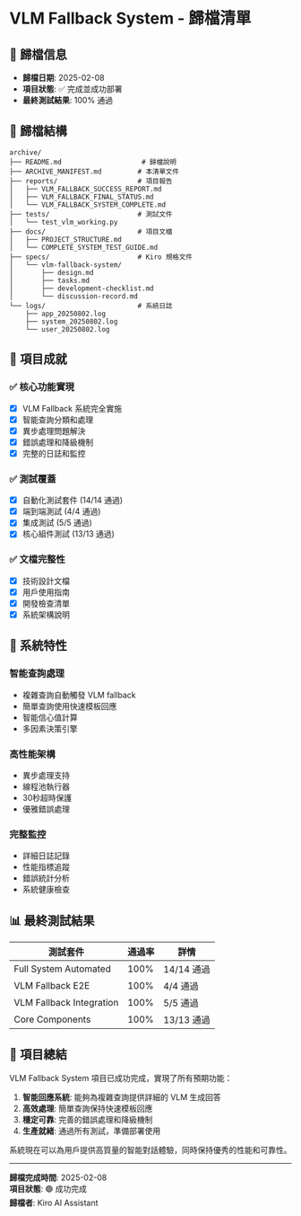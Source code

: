 # VLM Fallback System - 歸檔清單

## 📅 歸檔信息
- **歸檔日期**: 2025-02-08
- **項目狀態**: ✅ 完成並成功部署
- **最終測試結果**: 100% 通過

## 📁 歸檔結構

```
archive/
├── README.md                    # 歸檔說明
├── ARCHIVE_MANIFEST.md         # 本清單文件
├── reports/                    # 項目報告
│   ├── VLM_FALLBACK_SUCCESS_REPORT.md
│   ├── VLM_FALLBACK_FINAL_STATUS.md
│   └── VLM_FALLBACK_SYSTEM_COMPLETE.md
├── tests/                      # 測試文件
│   └── test_vlm_working.py
├── docs/                       # 項目文檔
│   ├── PROJECT_STRUCTURE.md
│   └── COMPLETE_SYSTEM_TEST_GUIDE.md
├── specs/                      # Kiro 規格文件
│   └── vlm-fallback-system/
│       ├── design.md
│       ├── tasks.md
│       ├── development-checklist.md
│       └── discussion-record.md
└── logs/                       # 系統日誌
    ├── app_20250802.log
    ├── system_20250802.log
    └── user_20250802.log
```

## 🎯 項目成就

### ✅ 核心功能實現
- [x] VLM Fallback 系統完全實施
- [x] 智能查詢分類和處理
- [x] 異步處理問題解決
- [x] 錯誤處理和降級機制
- [x] 完整的日誌和監控

### ✅ 測試覆蓋
- [x] 自動化測試套件 (14/14 通過)
- [x] 端到端測試 (4/4 通過)
- [x] 集成測試 (5/5 通過)
- [x] 核心組件測試 (13/13 通過)

### ✅ 文檔完整性
- [x] 技術設計文檔
- [x] 用戶使用指南
- [x] 開發檢查清單
- [x] 系統架構說明

## 🚀 系統特性

### 智能查詢處理
- 複雜查詢自動觸發 VLM fallback
- 簡單查詢使用快速模板回應
- 智能信心值計算
- 多因素決策引擎

### 高性能架構
- 異步處理支持
- 線程池執行器
- 30秒超時保護
- 優雅錯誤處理

### 完整監控
- 詳細日誌記錄
- 性能指標追蹤
- 錯誤統計分析
- 系統健康檢查

## 📊 最終測試結果

| 測試套件 | 通過率 | 詳情 |
|---------|--------|------|
| Full System Automated | 100% | 14/14 通過 |
| VLM Fallback E2E | 100% | 4/4 通過 |
| VLM Fallback Integration | 100% | 5/5 通過 |
| Core Components | 100% | 13/13 通過 |

## 🎊 項目總結

VLM Fallback System 項目已成功完成，實現了所有預期功能：

1. **智能回應系統**: 能夠為複雜查詢提供詳細的 VLM 生成回答
2. **高效處理**: 簡單查詢保持快速模板回應
3. **穩定可靠**: 完善的錯誤處理和降級機制
4. **生產就緒**: 通過所有測試，準備部署使用

系統現在可以為用戶提供高質量的智能對話體驗，同時保持優秀的性能和可靠性。

---
**歸檔完成時間**: 2025-02-08  
**項目狀態**: 🟢 成功完成  
**歸檔者**: Kiro AI Assistant